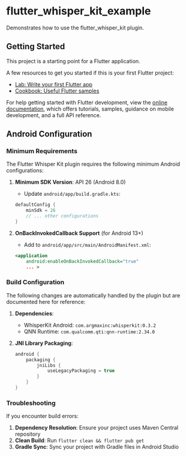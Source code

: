 # flutter_whisper_kit_example

Demonstrates how to use the flutter_whisper_kit plugin.

## Getting Started

This project is a starting point for a Flutter application.

A few resources to get you started if this is your first Flutter project:

- [Lab: Write your first Flutter app](https://docs.flutter.dev/get-started/codelab)
- [Cookbook: Useful Flutter samples](https://docs.flutter.dev/cookbook)

For help getting started with Flutter development, view the
[online documentation](https://docs.flutter.dev/), which offers tutorials,
samples, guidance on mobile development, and a full API reference.

## Android Configuration

### Minimum Requirements

The Flutter Whisper Kit plugin requires the following minimum Android configurations:

1. **Minimum SDK Version**: API 26 (Android 8.0)
   - Update `android/app/build.gradle.kts`:
   ```kotlin
   defaultConfig {
       minSdk = 26
       // ... other configurations
   }
   ```

2. **OnBackInvokedCallback Support** (for Android 13+)
   - Add to `android/app/src/main/AndroidManifest.xml`:
   ```xml
   <application
       android:enableOnBackInvokedCallback="true"
       ... >
   ```

### Build Configuration

The following changes are automatically handled by the plugin but are documented here for reference:

1. **Dependencies**:
   - WhisperKit Android: `com.argmaxinc:whisperkit:0.3.2`
   - QNN Runtime: `com.qualcomm.qti:qnn-runtime:2.34.0`

2. **JNI Library Packaging**:
   ```gradle
   android {
       packaging {
           jniLibs {
               useLegacyPackaging = true
           }
       }
   }
   ```

### Troubleshooting

If you encounter build errors:

1. **Dependency Resolution**: Ensure your project uses Maven Central repository
2. **Clean Build**: Run `flutter clean && flutter pub get`
3. **Gradle Sync**: Sync your project with Gradle files in Android Studio

